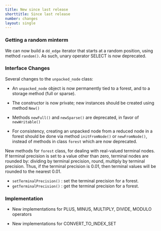 ```yaml
---
title: New since last release
shorttitle: Since last release
number: changes
layout: single
---
```


### Getting a random minterm

We can now build a ``dd_edge`` iterator that starts at a random
position, using method ```random()```.
As such, unary operator SELECT is now deprecated.

### Interface Changes

Several changes to the ```unpacked_node``` class:

* An ```unpacked_node``` object is now permanently tied to
    a forest, and to a storage method (full or sparse).

* The constructor is now private; new instances should be created
    using method ```New()```

* Methods ```newFull()``` and ```newSparse()``` are deprecated,
    in favor of ```newWritable()```

* For consistency, creating an unpacked node from a reduced
    node in a forest should be done via method ```initFromNode()```
    or ```newFromNode()```, instead of methods in class ```forest```
    which are now deprecated.


New methods for ```forest``` class, for dealing with real-valued
terminal nodes.
If terminal precision is set to a value other than zero,
terminal nodes are rounded by: dividing by terminal precision,
round, multiply by terminal precision.
Thus, if the terminal precision is 0.01, then terminal values
will be rounded to the nearest 0.01.

* ```setTerminalPrecision()``` : set the terminal precision for a forest.
* ```getTerminalPrecision()``` : get the terminal precision for a forest.

### Implementation

* New implementations for PLUS, MINUS, MULTIPLY, DIVIDE, MODULO operators

* New implementations for CONVERT_TO_INDEX_SET
